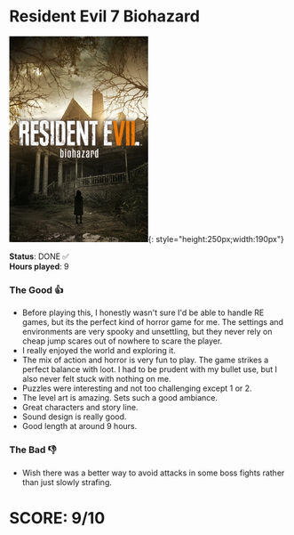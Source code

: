 # Resident Evil 7 Biohazard

![](ResidentEvil7.jpg){: style="height:250px;width:190px"}

**Status**: DONE ✅<br>
**Hours played**: 9<br>

### The Good 👍
- Before playing this, I honestly wasn't sure I'd be able to handle RE games, but its the perfect kind of horror game for me. The settings and environments are very spooky and unsettling, but they never rely on cheap jump scares out of nowhere to scare the player.
- I really enjoyed the world and exploring it.
- The mix of action and horror is very fun to play. The game strikes a perfect balance with loot. I had to be prudent with my bullet use, but I also never felt stuck with nothing on me.
- Puzzles were interesting and not too challenging except 1 or 2.
- The level art is amazing. Sets such a good ambiance.
- Great characters and story line.
- Sound design is really good. 
- Good length at around 9 hours.

### The Bad 👎
- Wish there was a better way to avoid attacks in some boss fights rather than just slowly strafing.


# SCORE: 9/10